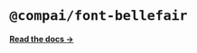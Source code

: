 # `@compai/font-bellefair`

[**Read the docs &rarr;**](https://components.ai/docs/typefaces/bellefair)
